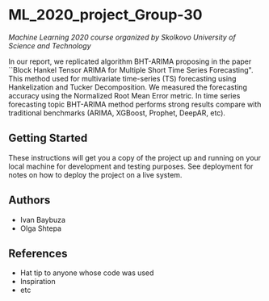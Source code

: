 # ML_2020_project_Group-30

*Machine Learning 2020 course organized by Skolkovo University of Science and Technology*

In our report, we replicated algorithm BHT-ARIMA proposing in the paper ``Block Hankel Tensor ARIMA for Multiple Short Time Series Forecasting". This method used for multivariate time-series (TS) forecasting using Hankelization and Tucker Decomposition. We measured the forecasting accuracy using the Normalized Root Mean Error metric. In time series forecasting topic BHT-ARIMA method performs strong results compare with traditional benchmarks (ARIMA, XGBoost, Prophet, DeepAR, etc).


## Getting Started

These instructions will get you a copy of the project up and running on your local machine for development and testing purposes. See deployment for notes on how to deploy the project on a live system.


## Authors

* Ivan Baybuza 
* Olga Shtepa

## References

* Hat tip to anyone whose code was used
* Inspiration
* etc

